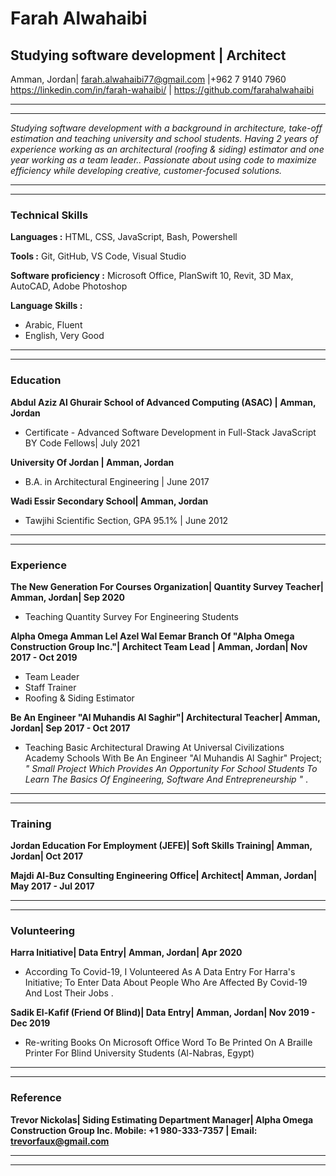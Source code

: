 # **Farah Alwahaibi**

## **Studying software development | Architect** 
Amman, Jordan| farah.alwahaibi77@gmail.com |+962 7 9140 7960
https://linkedin.com/in/farah-wahaibi/ | https://github.com/farahalwahaibi 


***
***

*Studying software development with a background in architecture, take-off estimation and teaching university and school students. Having 2 years of experience working as an architectural (roofing & siding) estimator and one year working as a team leader.. Passionate about using code to maximize efficiency while developing creative, customer-focused solutions.*

***
***

### **Technical Skills**

**Languages :** HTML, CSS, JavaScript, Bash, Powershell

**Tools :** Git, GitHub, VS Code, Visual Studio

**Software proficiency :** Microsoft Office, PlanSwift 10, Revit, 3D Max, AutoCAD, Adobe Photoshop

**Language Skills :**

* Arabic, Fluent 
* English, Very Good 

***
***

### **Education**

**Abdul Aziz Al Ghurair School of Advanced Computing (ASAC) | Amman, Jordan**

* Certificate - Advanced Software Development in Full-Stack JavaScript BY Code Fellows| July 2021


**University Of Jordan | Amman, Jordan**

* B.A. in Architectural Engineering | June 2017

**Wadi Essir Secondary School| Amman, Jordan**

* Tawjihi Scientific Section, GPA 95.1% | June 2012

***
***

### **Experience**

**The New Generation For Courses Organization| Quantity Survey Teacher| Amman, Jordan| Sep 2020**

* Teaching Quantity Survey For Engineering Students


**Alpha Omega Amman Lel Azel Wal Eemar Branch Of "Alpha Omega Construction Group Inc."| Architect Team Lead | Amman, Jordan|  Nov 2017 - Oct 2019**

* Team Leader
* Staff Trainer
* Roofing & Siding Estimator


**Be An Engineer "Al Muhandis Al Saghir"| Architectural Teacher| Amman, Jordan| Sep 2017 - Oct 2017**

* Teaching Basic Architectural Drawing At Universal Civilizations Academy Schools With Be An Engineer "Al Muhandis Al Saghir" Project;  *" Small Project Which Provides An Opportunity For School Students To Learn The Basics Of Engineering, Software And Entrepreneurship "* .

***
***


### **Training**

**Jordan Education For Employment (JEFE)| Soft Skills Training| Amman, Jordan| Oct 2017**

**Majdi Al-Buz Consulting Engineering Office| Architect| Amman, Jordan|  May 2017 - Jul 2017**

***
***

### **Volunteering**

**Harra Initiative| Data Entry| Amman, Jordan| Apr 2020**

* According To Covid-19, I Volunteered As A Data Entry For Harra's Initiative; To Enter Data About People Who Are Affected By Covid-19 And Lost Their Jobs .


**Sadik El-Kafif (Friend Of Blind)| Data Entry| Amman, Jordan|  Nov 2019 - Dec 2019**

* Re-writing Books On Microsoft Office Word To Be Printed On A Braille Printer For Blind University Students (Al-Nabras, Egypt)

***
***

### **Reference**

**Trevor Nickolas| Siding Estimating Department Manager| Alpha Omega Construction Group Inc.
Mobile:  +1 980-333-7357 | Email: trevorfaux@gmail.com**

***
***
